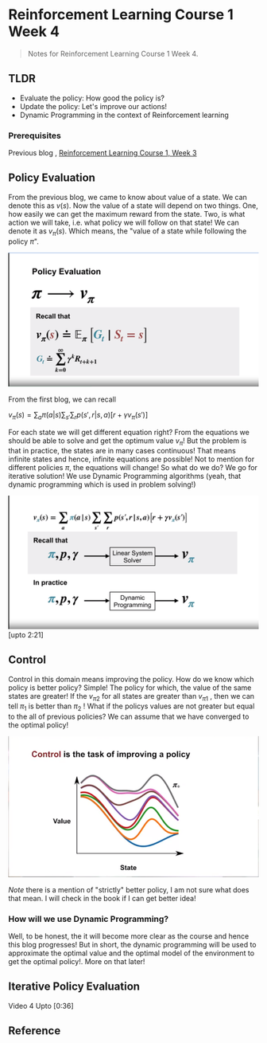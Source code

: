 # Reinforcement Learning Course 1 Week 4

> Notes for Reinforcement Learning Course 1 Week 4.

## TLDR

- Evaluate the policy: How good the policy is?
- Update the policy: Let's improve our actions!
- Dynamic Programming in the context of Reinforcement learning

### Prerequisites

Previous blog , [Reinforcement Learning Course 1, Week 3](https://sezan92.github.io/2023/11/21/RL-course1-w3-blog.html)

## Policy Evaluation

From the previous blog, we came to know about value of a state. We can denote this as $v(s)$. Now the value of a state will depend on two things. One, how easily we can get the maximum reward from the state. Two, is what action we will take, i.e. what policy we will follow on that state! We can denote it as $v_{\pi}(s)$. Which means, the "value of a state while following the policy $\pi$".

![](/images/RL_1_W4_blog/image_1_Policy_Evaluation.png)

From the first blog, we can recall

$v_{\pi} (s) = \displaystyle\sum_a \pi(a|s) \displaystyle\sum_{s'}\displaystyle\sum_r p(s', r|s, a)[r + \gamma v_{\pi} (s')]$


For each state we will get different equation right? From the equations we should be able to solve and get the optimum value $v_{\pi}$! But the problem is that in practice, the states are in many cases continuous! That means infinite states and hence, infinite equations are possible! Not to mention for different policies $\pi$, the equations will change! So what do we do? We go for iterative solution! We use Dynamic Programming algorithms (yeah, that dynamic programming which is used in problem solving!)

![](/images/RL_1_W4_blog/image_2_LinearSolver_DP.png) [upto 2:21]



## Control

Control in this domain means improving the policy. How do we know which policy is better policy? Simple! The policy for which, the value of the same states are greater! If the $v_{\pi2}$ for all states are greater than $v_{\pi1}$ , then we can tell $\pi_1$ is better than $\pi_2$ ! What if the policys values are not greater but equal to the all of previous policies? We can assume that we have converged to the optimal policy!

![](/images/RL_1_W4_blog/image_3_Control_improving_policy.png)

*Note* there is a mention of "strictly" better policy, I am not sure what does that mean. I will check in the book if I can get better idea!

### How will we use Dynamic Programming? 

Well, to be honest, the it will become more clear as the course and hence this blog progresses! But in short, the dynamic programming will be used to approximate the optimal value and the optimal model of the environment to get the optimal policy!. More on that later!

## Iterative Policy Evaluation
Video 4 Upto [0:36]
## Reference